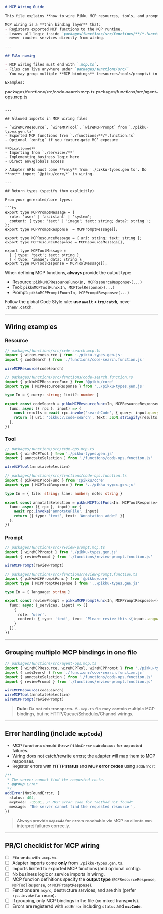 ```md
# MCP Wiring Guide

This file explains **how to wire Pikku MCP resources, tools, and prompts** using the generated adapter APIs in `./pikku-types.gen.ts`.

MCP wiring is a **thin binding layer** that:
- Registers exported MCP functions to the MCP runtime.
- Leaves all logic inside `packages/functions/src/functions/**/*.function.ts`.
- Never touches services directly from wiring.

---

## File naming

- MCP wiring files must end with `.mcp.ts`.
- Files can live anywhere under `packages/functions/src/`.
- You may group multiple **MCP bindings** (resources/tools/prompts) in a single file (**same transport only**).

Examples:
```

packages/functions/src/code-search.mcp.ts
packages/functions/src/agent-ops.mcp.ts

````

---

## Allowed imports in MCP wiring files

- `wireMCPResource`, `wireMCPTool`, `wireMCPPrompt` from `./pikku-types.gen.ts`
- Exported MCP functions from `./functions/**/*.function.ts`
- Optional `config` if you feature-gate MCP exposure

**Disallowed**
- Importing from `./services/**`
- Implementing business logic here
- Direct env/globals access

> Adapter APIs must come **only** from `./pikku-types.gen.ts`. Do **not** import `@pikku/core/*` in wiring.

---

## Return types (specify them explicitly)

From your generated/core types:

```ts
export type MCPPromptMessage = {
  role: 'user' | 'assistant' | 'system';
  content: { type: 'text' | 'image'; text: string; data?: string };
};
export type MCPPromptResponse  = MCPPromptMessage[];

export type MCPResourceMessage = { uri: string; text: string };
export type MCPResourceResponse = MCPResourceMessage[];

export type MCPToolMessage =
  | { type: 'text'; text: string }
  | { type: 'image'; data: string };
export type MCPToolResponse = MCPToolMessage[];
````

When defining MCP functions, **always** provide the output type:

* Resource: `pikkuMCPResourceFunc<In, MCPResourceResponse>(...)`
* Tool: `pikkuMCPToolFunc<In, MCPToolResponse>(...)`
* Prompt: `pikkuMCPPromptFunc<In, MCPPromptResponse>(...)`

Follow the global Code Style rule: **use `await` + `try/catch`**, never `.then/.catch`.

---

## Wiring examples

### Resource

```ts
// packages/functions/src/code-search.mcp.ts
import { wireMCPResource } from './pikku-types.gen.js'
import { codeSearch } from './functions/code-search.function.js'

wireMCPResource(codeSearch)
```

```ts
// packages/functions/src/functions/code-search.function.ts
import { pikkuMCPResourceFunc } from '@pikku/core'
import type { MCPResourceResponse } from '../pikku-types.gen.js'

type In = { query: string; limit?: number }

export const codeSearch = pikkuMCPResourceFunc<In, MCPResourceResponse>({
  func: async ({ rpc }, input) => {
    const results = await rpc.invoke('searchCode', { query: input.query, limit: input.limit ?? 20 })
    return [{ uri: 'pikku://code-search', text: JSON.stringify(results) }]
  },
})
```

### Tool

```ts
// packages/functions/src/code-ops.mcp.ts
import { wireMCPTool } from './pikku-types.gen.js'
import { annotateSelection } from './functions/code-ops.function.js'

wireMCPTool(annotateSelection)
```

```ts
// packages/functions/src/functions/code-ops.function.ts
import { pikkuMCPToolFunc } from '@pikku/core'
import type { MCPToolResponse } from '../pikku-types.gen.js'

type In = { file: string; line: number; note: string }

export const annotateSelection = pikkuMCPToolFunc<In, MCPToolResponse>({
  func: async ({ rpc }, input) => {
    await rpc.invoke('annotateFile', input)
    return [{ type: 'text', text: 'Annotation added' }]
  },
})
```

### Prompt

```ts
// packages/functions/src/review-prompt.mcp.ts
import { wireMCPPrompt } from './pikku-types.gen.js'
import { reviewPrompt } from './functions/review-prompt.function.js'

wireMCPPrompt(reviewPrompt)
```

```ts
// packages/functions/src/functions/review-prompt.function.ts
import { pikkuMCPPromptFunc } from '@pikku/core'
import type { MCPPromptResponse } from '../pikku-types.gen.js'

type In = { language: string }

export const reviewPrompt = pikkuMCPPromptFunc<In, MCPPromptResponse>({
  func: async (_services, input) => ([
    {
      role: 'user',
      content: { type: 'text', text: `Please review this ${input.language} code following Pikku rules.` }
    }
  ]),
})
```

---

## Grouping multiple MCP bindings in one file

```ts
// packages/functions/src/agent-ops.mcp.ts
import { wireMCPResource, wireMCPTool, wireMCPPrompt } from './pikku-types.gen.js'
import { codeSearch } from './functions/code-search.function.js'
import { annotateSelection } from './functions/code-ops.function.js'
import { reviewPrompt } from './functions/review-prompt.function.js'

wireMCPResource(codeSearch)
wireMCPTool(annotateSelection)
wireMCPPrompt(reviewPrompt)
```

> **Rule:** Do not mix transports. A `.mcp.ts` file may contain multiple MCP bindings, but no HTTP/Queue/Scheduler/Channel wirings.

---

## Error handling (include `mcpCode`)

* MCP functions should throw `PikkuError` subclasses for expected failures.
* Wiring does not catch/rewrite errors; the adapter will map them to MCP responses.
* Register errors with **HTTP status** and **MCP error codes** using `addError`:

```ts
/**
 * The server cannot find the requested route.
 * @group Error
 */
addError(NotFoundError, {
  status: 404,
  mcpCode: -32601, // MCP error code for "method not found"
  message: 'The server cannot find the requested resource.',
})
```

> Always provide **`mcpCode`** for errors reachable via MCP so clients can interpret failures correctly.

---

## PR/CI checklist for MCP wiring

* [ ] File ends with `.mcp.ts`.
* [ ] Adapter imports come **only** from `./pikku-types.gen.ts`.
* [ ] Imports limited to exported MCP functions (and optional config).
* [ ] No business logic or service imports in wiring.
* [ ] MCP function definitions specify the **output type** (`MCPResourceResponse`, `MCPToolResponse`, or `MCPPromptResponse`).
* [ ] Functions are `async`, destructure services, and are thin (prefer `rpc.invoke` for reuse).
* [ ] If grouping, only MCP bindings in the file (no mixed transports).
* [ ] Errors are registered with `addError` including `status` and **`mcpCode`**.